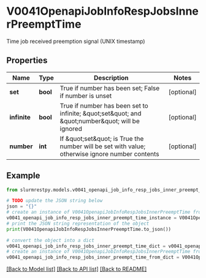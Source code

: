 # V0041OpenapiJobInfoRespJobsInnerPreemptTime

Time job received preemption signal (UNIX timestamp)

## Properties

Name | Type | Description | Notes
------------ | ------------- | ------------- | -------------
**set** | **bool** | True if number has been set; False if number is unset | [optional]
**infinite** | **bool** | True if number has been set to infinite; \&quot;set\&quot; and \&quot;number\&quot; will be ignored | [optional]
**number** | **int** | If \&quot;set\&quot; is True the number will be set with value; otherwise ignore number contents | [optional]

## Example

```python
from slurmrestpy.models.v0041_openapi_job_info_resp_jobs_inner_preempt_time import V0041OpenapiJobInfoRespJobsInnerPreemptTime

# TODO update the JSON string below
json = "{}"
# create an instance of V0041OpenapiJobInfoRespJobsInnerPreemptTime from a JSON string
v0041_openapi_job_info_resp_jobs_inner_preempt_time_instance = V0041OpenapiJobInfoRespJobsInnerPreemptTime.from_json(json)
# print the JSON string representation of the object
print(V0041OpenapiJobInfoRespJobsInnerPreemptTime.to_json())

# convert the object into a dict
v0041_openapi_job_info_resp_jobs_inner_preempt_time_dict = v0041_openapi_job_info_resp_jobs_inner_preempt_time_instance.to_dict()
# create an instance of V0041OpenapiJobInfoRespJobsInnerPreemptTime from a dict
v0041_openapi_job_info_resp_jobs_inner_preempt_time_from_dict = V0041OpenapiJobInfoRespJobsInnerPreemptTime.from_dict(v0041_openapi_job_info_resp_jobs_inner_preempt_time_dict)
```
[[Back to Model list]](../README.md#documentation-for-models) [[Back to API list]](../README.md#documentation-for-api-endpoints) [[Back to README]](../README.md)


